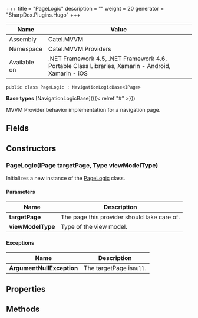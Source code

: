 

+++
title = "PageLogic" 
description = ""
weight = 20
generator = "SharpDox.Plugins.Hugo"
+++

Name|Value
---|---
Assembly|Catel.MVVM
Namespace|Catel.MVVM.Providers
Available on|.NET Framework 4.5, .NET Framework 4.6, Portable Class Libraries, Xamarin - Android, Xamarin - iOS

```
public class PageLogic : NavigationLogicBase<IPage>
```

**Base types**
[NavigationLogicBase]({{< relref "#" >}})

MVVM Provider behavior implementation for a navigation page.

## Fields

## Constructors

### PageLogic(IPage targetPage, Type viewModelType)

Initializes a new instance of the [PageLogic](#) class.

#### Parameters

Name|Description
---|---
**targetPage**|The page this provider should take care of.
**viewModelType**|Type of the view model.

#### Exceptions

Name|Description
---|---
**ArgumentNullException**|The targetPage is`null`.

## Properties

## Methods

